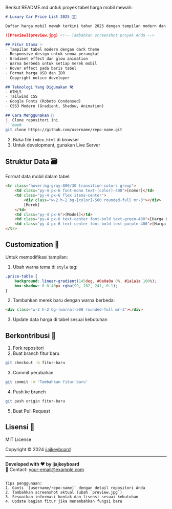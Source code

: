 Berikut README.md untuk proyek tabel harga mobil mewah:

```markdown
# Luxury Car Price List 2025 🚗💨

Daftar harga mobil mewah terkini tahun 2025 dengan tampilan modern dan responsif

![Preview](preview.jpg) <!-- Tambahkan screenshot proyek Anda -->

## Fitur Utama ✨
- Tampilan tabel modern dengan dark theme
- Responsive design untuk semua perangkat
- Gradient effect dan glow animation
- Warna berbeda untuk setiap merek mobil
- Hover effect pada baris tabel
- Format harga USD dan IDR
- Copyright notice developer

## Teknologi Yang Digunakan 🛠️
- HTML5
- Tailwind CSS
- Google Fonts (Roboto Condensed)
- CSS3 Modern (Gradient, Shadow, Animation)

## Cara Menggunakan 🚀
1. Clone repositori ini
```bash
git clone https://github.com/username/repo-name.git
```
2. Buka file `index.html` di browser
3. Untuk development, gunakan Live Server

## Struktur Data 🗃️
Format data mobil dalam tabel:
```html
<tr class="hover:bg-gray-800/30 transition-colors group">
    <td class="py-4 px-6 font-mono text-[color]-400">[nomor]</td>
    <td class="py-4 px-6 flex items-center">
        <div class="w-2 h-2 bg-[color]-500 rounded-full mr-3"></div>
        [Merek]
    </td>
    <td class="py-4 px-6">[Model]</td>
    <td class="py-4 px-6 text-center font-bold text-green-400">[Harga USD]</td>
    <td class="py-4 px-6 text-center font-bold text-purple-400">[Harga IDR]</td>
</tr>
```

## Customization 🎨
Untuk memodifikasi tampilan:
1. Ubah warna tema di `style` tag:
```css
.price-table {
    background: linear-gradient(145deg, #0a0a0a 0%, #1a1a1a 100%);
    box-shadow: 0 0 40px rgba(99, 102, 241, 0.1);
}
```
2. Tambahkan merek baru dengan warna berbeda:
```html
<div class="w-2 h-2 bg-[warna]-500 rounded-full mr-3"></div>
```
3. Update data harga di tabel sesuai kebutuhan

## Berkontribusi 🤝
1. Fork repositori
2. Buat branch fitur baru
```bash
git checkout -b fitur-baru
```
3. Commit perubahan
```bash
git commit -m 'Tambahkan fitur baru'
```
4. Push ke branch
```bash
git push origin fitur-baru
```
5. Buat Pull Request

## Lisensi 📄
MIT License

Copyright © 2024 [ijajkeyboard](https://github.com/ijajkeyboard)

---

**Developed with ❤️ by ijajkeyboard**  
📧 Contact: [your-email@example.com](mailto:your-email@example.com)
```

Tips penggunaan:
1. Ganti `[username/repo-name]` dengan detail repositori Anda
2. Tambahkan screenshot aktual (ubah `preview.jpg`)
3. Sesuaikan informasi kontak dan lisensi sesuai kebutuhan
4. Update bagian fitur jika menambahkan fungsi baru
